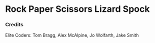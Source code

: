 # Rock Paper Scissors Lizard Spock

### Credits
Elite Coders: Tom Bragg, Alex McAlpine, Jo Wolfarth, Jake Smith